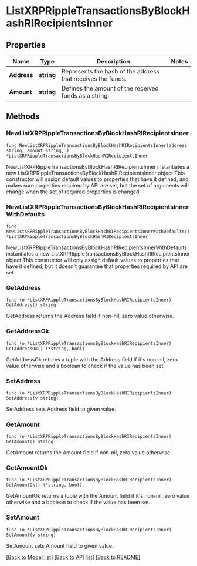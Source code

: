 # ListXRPRippleTransactionsByBlockHashRIRecipientsInner

## Properties

Name | Type | Description | Notes
------------ | ------------- | ------------- | -------------
**Address** | **string** | Represents the hash of the address that receives the funds. | 
**Amount** | **string** | Defines the amount of the received funds as a string. | 

## Methods

### NewListXRPRippleTransactionsByBlockHashRIRecipientsInner

`func NewListXRPRippleTransactionsByBlockHashRIRecipientsInner(address string, amount string, ) *ListXRPRippleTransactionsByBlockHashRIRecipientsInner`

NewListXRPRippleTransactionsByBlockHashRIRecipientsInner instantiates a new ListXRPRippleTransactionsByBlockHashRIRecipientsInner object
This constructor will assign default values to properties that have it defined,
and makes sure properties required by API are set, but the set of arguments
will change when the set of required properties is changed

### NewListXRPRippleTransactionsByBlockHashRIRecipientsInnerWithDefaults

`func NewListXRPRippleTransactionsByBlockHashRIRecipientsInnerWithDefaults() *ListXRPRippleTransactionsByBlockHashRIRecipientsInner`

NewListXRPRippleTransactionsByBlockHashRIRecipientsInnerWithDefaults instantiates a new ListXRPRippleTransactionsByBlockHashRIRecipientsInner object
This constructor will only assign default values to properties that have it defined,
but it doesn't guarantee that properties required by API are set

### GetAddress

`func (o *ListXRPRippleTransactionsByBlockHashRIRecipientsInner) GetAddress() string`

GetAddress returns the Address field if non-nil, zero value otherwise.

### GetAddressOk

`func (o *ListXRPRippleTransactionsByBlockHashRIRecipientsInner) GetAddressOk() (*string, bool)`

GetAddressOk returns a tuple with the Address field if it's non-nil, zero value otherwise
and a boolean to check if the value has been set.

### SetAddress

`func (o *ListXRPRippleTransactionsByBlockHashRIRecipientsInner) SetAddress(v string)`

SetAddress sets Address field to given value.


### GetAmount

`func (o *ListXRPRippleTransactionsByBlockHashRIRecipientsInner) GetAmount() string`

GetAmount returns the Amount field if non-nil, zero value otherwise.

### GetAmountOk

`func (o *ListXRPRippleTransactionsByBlockHashRIRecipientsInner) GetAmountOk() (*string, bool)`

GetAmountOk returns a tuple with the Amount field if it's non-nil, zero value otherwise
and a boolean to check if the value has been set.

### SetAmount

`func (o *ListXRPRippleTransactionsByBlockHashRIRecipientsInner) SetAmount(v string)`

SetAmount sets Amount field to given value.



[[Back to Model list]](../README.md#documentation-for-models) [[Back to API list]](../README.md#documentation-for-api-endpoints) [[Back to README]](../README.md)


